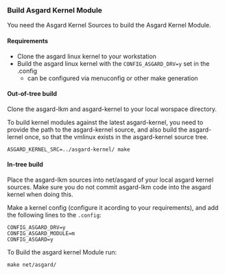 ### Build Asgard Kernel Module
You need the Asgard Kernel Sources to build the Asgard Kernel Module.

#### Requirements

- Clone the asgard linux kernel to your workstation
- Build the asgard linux kernel with the `CONFIG_ASGARD_DRV=y` set in the .config
    - can be configured via menuconfig or other make generation

#### Out-of-tree build
Clone the asgard-lkm and asgard-kernel to your local worspace directory.


To build kernel modules against the latest asgard-kernel, you need to provide the path to the asgard-kernel source,
and also build the asgard-lernel once, so that the vmlinux exists in the asgard-kernel source tree.


```
ASGARD_KERNEL_SRC=../asgard-kernel/ make
```


#### In-tree build
Place the asgard-lkm sources into net/asgard of your local asgard kernel sources.
Make sure you do not commit asgard-lkm code into the asgard kernel when doing this.


Make a kernel config (configure it acording to your requirements), and add the following lines to the ```.config```:

 ```
CONFIG_ASGARD_DRV=y
CONFIG_ASGARD_MODULE=m
CONFIG_ASGARD=y
 ```

To Build the asgard kernel Module run:
```  
make net/asgard/
``` 








